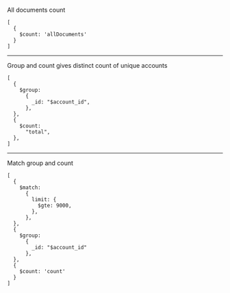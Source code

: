 All documents count
```
[
  {
    $count: 'allDocuments'
  }
]
```
---
Group and count
gives distinct count of unique accounts
```
[
  {
    $group:
      {
        _id: "$account_id",
      },
  },
  {
    $count:
      "total",
  },
]
```
---
Match group and count
```
[
  {
    $match:
      {
        limit: {
          $gte: 9000,
        },
      },
  },
  {
    $group:
      {
        _id: "$account_id"
      },
  },
  {
    $count: 'count'
  }
]
```